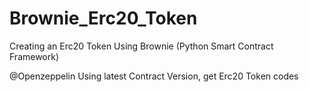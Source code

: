 # Brownie_Erc20_Token
Creating an Erc20 Token Using Brownie (Python Smart Contract Framework) 

@Openzeppelin
Using latest Contract Version, get Erc20 Token codes
